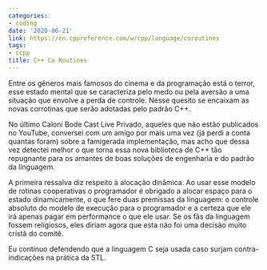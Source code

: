 ```yaml
---
categories:
- coding
date: '2020-06-21'
link: https://en.cppreference.com/w/cpp/language/coroutines
tags:
- ccpp
title: C++ Co Routines
---
```


Entre os gêneros mais famosos do cinema e da programação está o terror, esse estado mental que se caracteriza pelo medo ou pela aversão a uma situação que envolve a perda de controle. Nesse quesito se encaixam as novas corrotinas que serão adotadas pelo padrão C++.

No último Caloni Bode Cast Live Privado, aqueles que não estão publicados no YouTube, conversei com um amigo por mais uma vez (já perdi a conta quantas foram) sobre a famigerada implementação, mas acho que dessa vez detectei melhor o que torna essa nova biblioteca de C++ tão repugnante para os amantes de boas soluções de engenharia e do padrão da linguagem.

A primeira ressalva diz respeito à alocação dinâmica. Ao usar esse modelo de rotinas cooperativas o programador é obrigado a alocar espaço para o estado dinamicamente, o que fere duas premissas da linguagem: o controle absoluto do modelo de execução para o programador e a certeza que ele irá apenas pagar em performance o que ele usar. Se os fãs da linguagem fossem religiosos, eles diriam agora que esta não foi uma decisão muito cristã do comitê.

Eu continuo defendendo que a linguagem C seja usada caso surjam contra-indicações na prática da STL.

